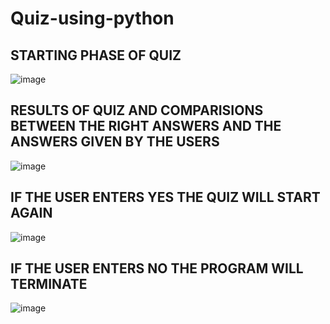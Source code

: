 # Quiz-using-python

## STARTING PHASE OF QUIZ 


![image](https://user-images.githubusercontent.com/120250413/206851771-f0f88496-80f2-43b2-9f9c-f3cda0fb0692.png)






## RESULTS OF QUIZ AND COMPARISIONS BETWEEN THE RIGHT ANSWERS AND THE ANSWERS GIVEN BY THE USERS


![image](https://user-images.githubusercontent.com/120250413/206851793-ee28209a-5247-446f-81a9-23b3f8eab24f.png)










## IF THE USER ENTERS YES THE QUIZ WILL START AGAIN



![image](https://user-images.githubusercontent.com/120250413/206851812-75daaef2-dd46-47e3-b036-5fbc350ae5d1.png)








## IF THE USER ENTERS NO THE PROGRAM WILL TERMINATE





![image](https://user-images.githubusercontent.com/120250413/206851842-70865740-aae9-4d8c-bcc5-f39556ddfa58.png)

